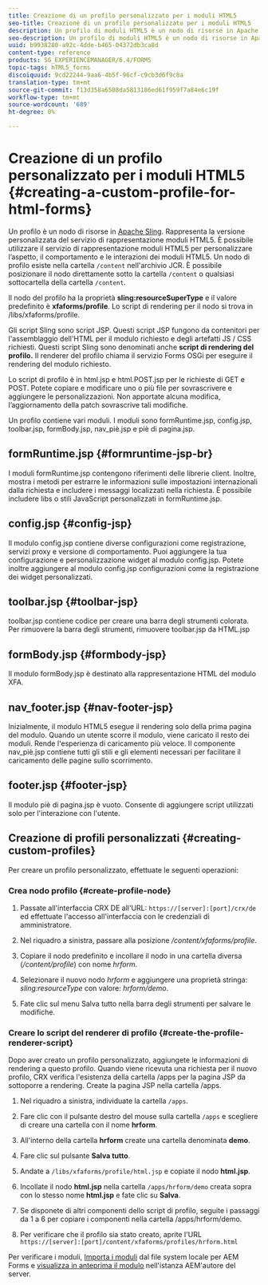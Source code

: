 ```yaml
---
title: Creazione di un profilo personalizzato per i moduli HTML5
seo-title: Creazione di un profilo personalizzato per i moduli HTML5
description: Un profilo di moduli HTML5 è un nodo di risorse in Apache Sling. Rappresenta una versione personalizzata del servizio di rendering moduli HTML5.
seo-description: Un profilo di moduli HTML5 è un nodo di risorse in Apache Sling. Rappresenta una versione personalizzata del servizio di rendering moduli HTML5.
uuid: b9938280-a92c-4dde-b465-04372db3ca8d
content-type: reference
products: SG_EXPERIENCEMANAGER/6.4/FORMS
topic-tags: hTML5_forms
discoiquuid: 9cd22244-9aa6-4b5f-96cf-c9cb3d6f9c8a
translation-type: tm+mt
source-git-commit: f13d358a6508da5813186ed61f959f7a84e6c19f
workflow-type: tm+mt
source-wordcount: '689'
ht-degree: 0%

---
```



# Creazione di un profilo personalizzato per i moduli HTML5 {#creating-a-custom-profile-for-html-forms}

Un profilo è un nodo di risorse in [Apache Sling](https://sling.apache.org/). Rappresenta la versione personalizzata del servizio di rappresentazione moduli HTML5. È possibile utilizzare il servizio di rappresentazione moduli HTML5 per personalizzare l’aspetto, il comportamento e le interazioni dei moduli HTML5. Un nodo di profilo esiste nella cartella `/content` nell&#39;archivio JCR. È possibile posizionare il nodo direttamente sotto la cartella `/content` o qualsiasi sottocartella della cartella `/content`.

Il nodo del profilo ha la proprietà **sling:resourceSuperType** e il valore predefinito è **xfaforms/profile**. Lo script di rendering per il nodo si trova in /libs/xfaforms/profile.

Gli script Sling sono script JSP. Questi script JSP fungono da contenitori per l&#39;assemblaggio dell&#39;HTML per il modulo richiesto e degli artefatti JS / CSS richiesti. Questi script Sling sono denominati anche **script di rendering del profilo.** Il renderer del profilo chiama il servizio Forms OSGi per eseguire il rendering del modulo richiesto.

Lo script di profilo è in html.jsp e html.POST.jsp per le richieste di GET e POST. Potete copiare e modificare uno o più file per sovrascrivere e aggiungere le personalizzazioni. Non apportate alcuna modifica, l’aggiornamento della patch sovrascrive tali modifiche.

Un profilo contiene vari moduli. I moduli sono formRuntime.jsp, config.jsp, toolbar.jsp, formBody.jsp, nav_piè.jsp e piè di pagina.jsp.

## formRuntime.jsp {#formruntime-jsp-br}

I moduli formRuntime.jsp contengono riferimenti delle librerie client. Inoltre, mostra i metodi per estrarre le informazioni sulle impostazioni internazionali dalla richiesta e includere i messaggi localizzati nella richiesta. È possibile includere libs o stili JavaScript personalizzati in formRuntime.jsp.

## config.jsp {#config-jsp}

Il modulo config.jsp contiene diverse configurazioni come registrazione, servizi proxy e versione di comportamento. Puoi aggiungere la tua configurazione e personalizzazione widget al modulo config.jsp. Potete inoltre aggiungere al modulo config.jsp configurazioni come la registrazione dei widget personalizzati.

## toolbar.jsp {#toolbar-jsp}

toolbar.jsp contiene codice per creare una barra degli strumenti colorata. Per rimuovere la barra degli strumenti, rimuovere toolbar.jsp da HTML.jsp

## formBody.jsp {#formbody-jsp}

Il modulo formBody.jsp è destinato alla rappresentazione HTML del modulo XFA.

## nav_footer.jsp {#nav-footer-jsp}

Inizialmente, il modulo HTML5 esegue il rendering solo della prima pagina del modulo. Quando un utente scorre il modulo, viene caricato il resto dei moduli. Rende l&#39;esperienza di caricamento più veloce. Il componente nav_piè.jsp contiene tutti gli stili e gli elementi necessari per facilitare il caricamento delle pagine sullo scorrimento.

## footer.jsp {#footer-jsp}

Il modulo piè di pagina.jsp è vuoto. Consente di aggiungere script utilizzati solo per l&#39;interazione con l&#39;utente.

## Creazione di profili personalizzati {#creating-custom-profiles}

Per creare un profilo personalizzato, effettuate le seguenti operazioni:

### Crea nodo profilo {#create-profile-node}

1. Passate all&#39;interfaccia CRX DE all&#39;URL: `https://[server]:[port]/crx/de` ed effettuate l&#39;accesso all&#39;interfaccia con le credenziali di amministratore.

1. Nel riquadro a sinistra, passare alla posizione */content/xfaforms/profile*.

1. Copiare il nodo predefinito e incollare il nodo in una cartella diversa (*/content/profile*) con nome *hrform*.

1. Selezionare il nuovo nodo *hrform* e aggiungere una proprietà stringa: *sling:resourceType* con valore: *hrform/demo*.

1. Fate clic sul menu Salva tutto nella barra degli strumenti per salvare le modifiche.

### Creare lo script del renderer di profilo {#create-the-profile-renderer-script}

Dopo aver creato un profilo personalizzato, aggiungete le informazioni di rendering a questo profilo. Quando viene ricevuta una richiesta per il nuovo profilo, CRX verifica l&#39;esistenza della cartella /apps per la pagina JSP da sottoporre a rendering. Create la pagina JSP nella cartella /apps.

1. Nel riquadro a sinistra, individuate la cartella `/apps`.
1. Fare clic con il pulsante destro del mouse sulla cartella `/apps` e scegliere di creare una cartella con il nome **hrform**.
1. All&#39;interno della cartella **hrform** create una cartella denominata **demo**.
1. Fare clic sul pulsante **Salva tutto**.
1. Andate a `/libs/xfaforms/profile/html.jsp` e copiate il nodo **html.jsp**.
1. Incollate il nodo **html.jsp** nella cartella `/apps/hrform/demo` creata sopra con lo stesso nome **html.jsp** e fate clic su **Salva**.
1. Se disponete di altri componenti dello script di profilo, seguite i passaggi da 1 a 6 per copiare i componenti nella cartella /apps/hrform/demo.

1. Per verificare che il profilo sia stato creato, aprite l&#39;URL `https://[server]:[port]/content/xfaforms/profiles/hrform.html`

Per verificare i moduli, [Importa i moduli](/help/forms/using/get-xdp-pdf-documents-aem.md) dal file system locale per  AEM Forms e [visualizza in anteprima il modulo](/help/forms/using/previewing-forms.md) nell&#39;istanza AEM&#39;autore del server.
